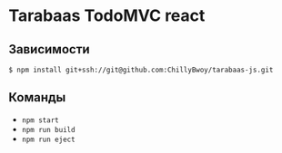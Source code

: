 # Tarabaas TodoMVC react

## Зависимости
  `$ npm install git+ssh://git@github.com:ChillyBwoy/tarabaas-js.git`

## Команды

- `npm start`
- `npm run build`
- `npm run eject`
